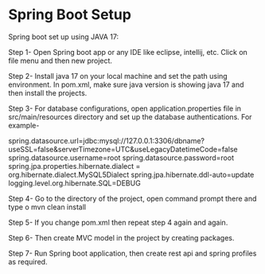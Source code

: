 # Spring Boot Setup



Spring boot set up using JAVA 17:

Step 1- Open Spring boot app or any IDE like eclipse, intellij, etc. Click on file menu and then new project.

Step 2- Install java 17 on your local machine and set the path using environment. In pom.xml, make sure java version is showing java 17 and then install the projects.

Step 3- For database configurations, open application.properties file in src/main/resources directory and set up the database authentications. For example-

spring.datasource.url=jdbc:mysql://127.0.0.1:3306/dbname?useSSL=false&serverTimezone=UTC&useLegacyDatetimeCode=false
spring.datasource.username=root
spring.datasource.password=root
spring.jpa.properties.hibernate.dialect = org.hibernate.dialect.MySQL5Dialect
spring.jpa.hibernate.ddl-auto=update
logging.level.org.hibernate.SQL=DEBUG


Step 4- Go to the directory of the project, open command prompt there and type 
o	mvn clean install

Step 5- If you change pom.xml then repeat step 4 again and again.


Step 6- Then create MVC model in the project by creating packages.

Step 7- Run Spring boot application, then create rest api and spring profiles as required.
